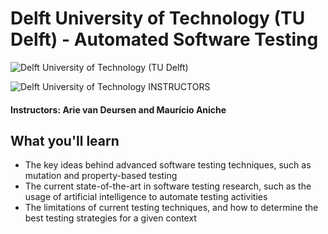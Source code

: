 # Delft University of Technology (TU Delft) - Automated Software Testing 

![Delft University of Technology (TU Delft)](https://i.imgur.com/jR7O0Pd.png)

![Delft University of Technology](http://i.imgur.com/Qktqnu1.png) INSTRUCTORS
#### Instructors: Arie van Deursen and Maurício Aniche

## What you'll learn
- The key ideas behind advanced software testing techniques, such as mutation and property-based testing
- The current state-of-the-art in software testing research, such as the usage of artificial intelligence to automate testing activities
- The limitations of current testing techniques, and how to determine the best testing strategies for a given context